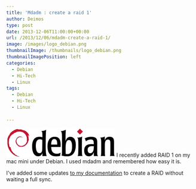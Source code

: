 ```yaml
---
title: 'Mdadm : create a raid 1'
author: Deimos
type: post
date: 2013-12-06T11:00:00+00:00
url: /2013/12/06/mdadm-create-a-raid-1/
image: /images/logo_debian.png
thumbnailImage: /thumbnails/logo_debian.png
thumbnailImagePosition: left
categories:
  - Debian
  - Hi-Tech
  - Linux
tags:
  - Debian
  - Hi-Tech
  - Linux

---
```

![debian_logo](/images/logo_debian.png)
I recently added RAID 1 on my mac mini under Debian. I used mdadm and remembered how easy it is.

I've added some updates [to my documentation](https://wiki.deimos.fr/Configuration_d%27un_Raid_logiciel#Cr.C3.A9er_un_raid) to create a RAID without waiting a full sync.